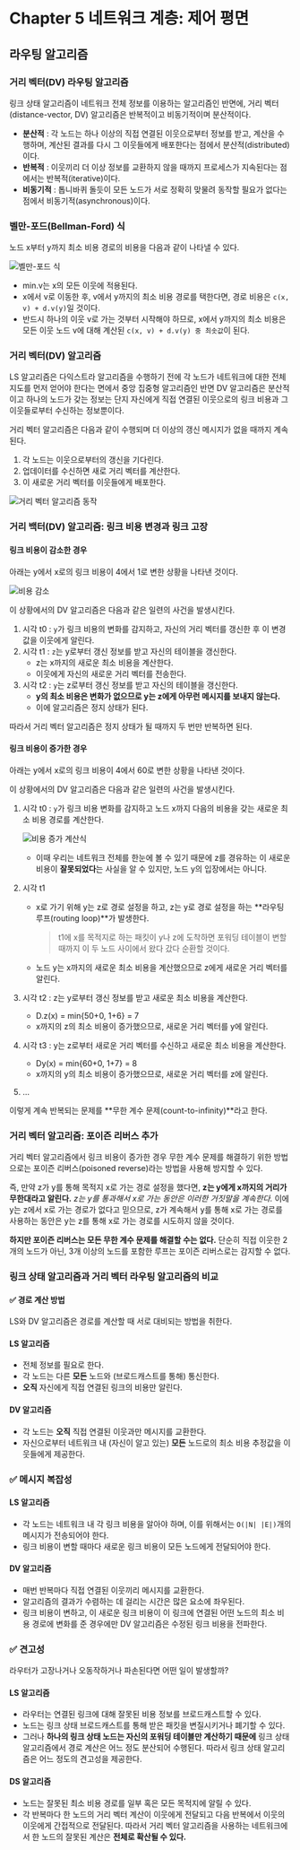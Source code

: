 # Chapter 5 네트워크 계층: 제어 평면

## 라우팅 알고리즘

### 거리 벡터(DV) 라우팅 알고리즘

링크 상태 알고리즘이 네트워크 전체 정보를 이용하는 알고리즘인 반면에, 거리 벡터(distance-vector, DV) 알고리즘은 반복적이고 비동기적이며 분산적이다.

* **분산적** : 각 노드는 하나 이상의 직접 연결된 이웃으로부터 정보를 받고, 계산을 수행하며, 계산된 결과를 다시 그 이웃들에게 배포한다는 점에서 분산적(distributed)이다.
* **반복적** : 이웃끼리 더 이상 정보를 교환하지 않을 때까지 프로세스가 지속된다는 점에서는 반복적(iterative)이다.
* **비동기적** : 톱니바퀴 돌듯이 모든 노드가 서로 정확히 맞물려 동작할 필요가 없다는 점에서 비동기적(asynchronous)이다.

### 벨만-포드(Bellman-Ford) 식

노드 x부터 y까지 최소 비용 경로의 비용을 다음과 같이 나타낼 수 있다.

![벨만-포드 식](./images/213212603-bad1ae1e-7838-4623-b3dc-226725c24f1a.png)

- min.v는 x의 모든 이웃에 적용된다.
- x에서 v로 이동한 후, v에서 y까지의 최소 비용 경로를 택한다면, 경로 비용은 `c(x, v) + d.v(y)`일 것이다.
- 반드시 하나의 이웃 v로 가는 것부터 시작해야 하므로, x에서 y까지의 최소 비용은 모든 이웃 노드 v에 대해 계산된 `c(x, v) + d.v(y) 중 최솟값`이 된다.

### 거리 벡터(DV) 알고리즘

LS 알고리즘은 다익스트라 알고리즘을 수행하기 전에 각 노드가 네트워크에 대한 전체 지도를 먼저 얻어야 한다는 면에서 중앙 집중형 알고리즘인 반면 DV 알고리즘은 분산적이고 하나의 노드가 갖는 정보는 단지 자신에게 직접 연결된 이웃으로의 링크 비용과 그 이웃들로부터 수신하는 정보뿐이다.

거리 벡터 알고리즘은 다음과 같이 수행되며 더 이상의 갱신 메시지가 없을 때까지 계속된다.

1. 각 노드는 이웃으로부터의 갱신을 기다린다.
2. 업데이터를 수신하면 새로 거리 벡터를 계산한다.
3. 이 새로운 거리 벡터를 이웃들에게 배포한다.

![거리 벡터 알고리즘 동작](./images/213214084-e5a9f23c-f149-48b1-ad74-a19155d6dcbf.png)

### 거리 백터(DV) 알고리즘: 링크 비용 변경과 링크 고장

#### 링크 비용이 감소한 경우

아래는 y에서 x로의 링크 비용이 4에서 1로 변한 상황을 나타낸 것이다.

![비용 감소](./images/213214090-baa35d20-b8c1-495e-b82d-c877001f6737.png)

이 상황에서의 DV 알고리즘은 다음과 같은 일련의 사건을 발생시킨다.

1. 시각 t0 : `y`가 링크 비용의 변화를 감지하고, 자신의 거리 벡터를 갱신한 후 이 변경값을 이웃에게 알린다.
2. 시각 t1 : `z`는 y로부터 갱신 정보를 받고 자신의 테이블을 갱신한다.
   - z는 x까지의 새로운 최소 비용을 계산한다.
   - 이웃에게 자신의 새로운 거리 벡터를 전송한다.
3. 시각 t2 : `y`는 z로부터 갱신 정보를 받고 자신의 테이블을 갱신한다.
   - **y의 최소 비용은 변화가 없으므로 y는 z에게 아무런 메시지를 보내지 않는다.**
   - 이에 알고리즘은 정지 상태가 된다.

따라서 거리 벡터 알고리즘은 정지 상태가 될 때까지 두 번만 반복하면 된다.

#### 링크 비용이 증가한 경우

아래는 y에서 x로의 링크 비용이 4에서 60로 변한 상황을 나타낸 것이다.

이 상황에서의 DV 알고리즘은 다음과 같은 일련의 사건을 발생시킨다.

1. 시각 t0 : `y`가 링크 비용 변화를 감지하고 노드 x까지 다음의 비용을 갖는 새로운 최소 비용 경로를 계산한다.

   ![비용 증가 계산식](./images/213214096-1af1855b-1116-49ac-8873-1943c7727dc5.png)

   - 이때 우리는 네트워크 전체를 한눈에 볼 수 있기 때문에 z를 경유하는 이 새로운 비용이 **잘못되었다**는 사실을 알 수 있지만,
     노드 y의 입장에서는 아니다.

2. 시각 t1

   - x로 가기 위해 y는 z로 경로 설정을 하고, z는 y로 경로 설정을 하는 **라우팅 루프(routing loop)**가 발생한다.

     > t1에 x를 목적지로 하는 패킷이 y나 z에 도착하면 포워딩 테이블이 변할 때까지 이 두 노드 사이에서 왔다 갔다 순환할 것이다.

   - 노드 y는 x까지의 새로운 최소 비용을 계산했으므로 z에게 새로운 거리 벡터를 알린다.

3. 시각 t2 : z는 y로부터 갱신 정보를 받고 새로운 최소 비용을 계산한다.

   - D.z(x) = min{50+0, 1+6} = 7
   - x까지의 z의 최소 비용이 증가했으므로, 새로운 거리 벡터를 y에 알린다.

4. 시각 t3 : y는 z로부터 새로운 거리 벡터를 수신하고 새로운 최소 비용을 계산한다.

   - Dy(x) = min{60+0, 1+7} = 8
   - x까지의 y의 최소 비용이 증가했으므로, 새로운 거리 벡터를 z에 알린다.

5. …

이렇게 계속 반복되는 문제를 **무한 계수 문제(count-to-infinity)**라고 한다.

### 거리 벡터 알고리즘: 포이즌 리버스 추가

거리 벡터 알고리즘에서 링크 비용이 증가한 경우 무한 계수 문제를 해결하기 위한 방법으로는 포이즌 리버스(poisoned reverse)라는 방법을 사용해 방지할 수 있다.

즉, 만약 z가 y를 통해 목적지 x로 가는 경로 설정을 했다면, **z는 y에게 x까지의 거리가 무한대라고 알린다.** *z는 y를 통과해서 x로 가는 동안은 이러한 거짓말을 계속한다.* 이에 y는 z에서 x로 가는 경로가 없다고 믿으므로, z가 계속해서 y를 통해 x로 가는 경로를 사용하는 동안은 y는 z를 통해 x로 가는 경로를 시도하지 않을 것이다.

**하지만 포이즌 리버스는 모든 무한 계수 문제를 해결할 수는 없다.** 단순히 직접 이웃한 2개의 노드가 아닌, 3개 이상의 노드를 포함한 루프는 포이즌 리버스로는 감지할 수 없다.

### 링크 상태 알고리즘과 거리 벡터 라우팅 알고리즘의 비교

#### ✅ 경로 계산 방법

LS와 DV 알고리즘은 경로를 계산할 때 서로 대비되는 방법을 취한다.

#### LS 알고리즘

- 전체 정보를 필요로 한다.
- 각 노드는 다른 **모든** 노드와 (브로드캐스트를 통해) 통신한다.
- **오직** 자신에게 직접 연결된 링크의 비용만 알린다.

#### DV 알고리즘

- 각 노드는 **오직** 직접 연결된 이웃과만 메시지를 교환한다.
- 자신으로부터 네트워크 내 (자신이 알고 있는) **모든** 노드로의 최소 비용 추정값을 이웃들에게 제공한다.

### ✅ 메시지 복잡성

#### LS 알고리즘

- 각 노드는 네트워크 내 각 링크 비용을 알아야 하며, 이를 위해서는 `O(|N| |E|)`개의 메시지가 전송되어야 한다.
- 링크 비용이 변할 때마다 새로운 링크 비용이 모든 노드에게 전달되어야 한다.

#### DV 알고리즘

- 매번 반복마다 직접 연결된 이웃끼리 메시지를 교환한다.
- 알고리즘의 결과가 수렴하는 데 걸리는 시간은 많은 요소에 좌우된다.
- 링크 비용이 변하고, 이 새로운 링크 비용이 이 링크에 연결된 어떤 노드의 최소 비용 경로에 변화를 준 경우에만
  DV 알고리즘은 수정된 링크 비용을 전파한다.

### ✅ 견고성

라우터가 고장나거나 오동작하거나 파손된다면 어떤 일이 발생할까?

#### LS 알고리즘

- 라우터는 연결된 링크에 대해 잘못된 비용 정보를 브로드캐스트할 수 있다.
- 노드는 링크 상태 브로드캐스트를 통해 받은 패킷을 변질시키거나 폐기할 수 있다.
- 그러나 **하나의 링크 상태 노드는 자신의 포워딩 테이블만 계산하기 때문에** 링크 상태 알고리즘에서 경로 계산은 어느 정도 분산되어 수행된다. 따라서 링크 상태 알고리즘은 어느 정도의 견고성을 제공한다.

#### DS 알고리즘

- 노드는 잘못된 최소 비용 경로를 일부 혹은 모든 목적지에 알릴 수 있다.
- 각 반복마다 한 노드의 거리 벡터 계산이 이웃에게 전달되고 다음 반복에서 이웃의 이웃에게 간접적으로 전달된다. 따라서 거리 벡터 알고리즘을 사용하는 네트워크에서 한 노드의 잘못된 계산은 **전체로 확산될 수 있다.**
